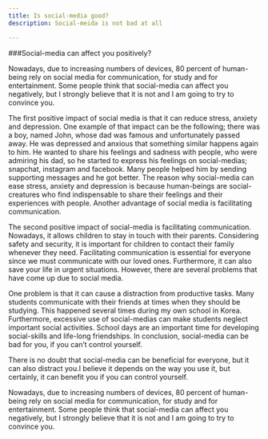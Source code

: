 ```yaml
---
title: Is social-media good?
description: Social-meida is not bad at all

---
```


###Social-media can affect you positively?

Nowadays, due to increasing numbers of devices, 80 percent of human-being rely on social media for communication, for study and for entertainment. Some people think that social-media can affect you negatively, but I strongly believe that it is not and I am going to try to convince you.


The first positive impact of social media is that it can reduce stress, anxiety and depression. 
One  example of that impact can be the following; there was a boy, named John, whose dad was famous and unfortunately passed away. He was depressed and anxious that something similar happens again to him.  He wanted to share his feelings and sadness with people, who were admiring his dad, so he started to express his feelings on social-medias; snapchat, instagram and facebook.  Many people helped him by sending supporting messages and he got better. The reason why social-media can ease stress, anxiety and depression is because  human-beings are social-creatures who find indispensable to share their feelings and their experiences with people. 
Another advantage of social media is facilitating communication.


The second positive impact of social-media is facilitating communication. Nowadays, it allows children to stay in touch with their parents. Considering safety and security, it is important for children to contact their family whenever they need. Facilitating communication is essential for everyone since we must communicate with our loved ones. Furthermore, it can also save your life in urgent situations. However, there are several problems that have come up due to social media. 


One problem is that it can cause a distraction from productive tasks. Many students communicate with their friends at times when they should be studying. This happened several times during my own school in Korea. Furthermore, excessive use of social-medias can make students neglect important social activities. School days are an important time for developing social-skills and life-long friendships. In conclusion, social-media can be bad for you, if you can’t control yourself.

There is no doubt that social-media can be beneficial for everyone, but it can also distract you.I believe it depends on the way you use it, but certainly, it can benefit you if you can control yourself.













Nowadays, due to increasing numbers of devices, 80 percent of human-being rely on social media for communication, for study and for entertainment. Some people think that social-media can affect you negatively, but I strongly believe that it is not and I am going to try to convince you.


